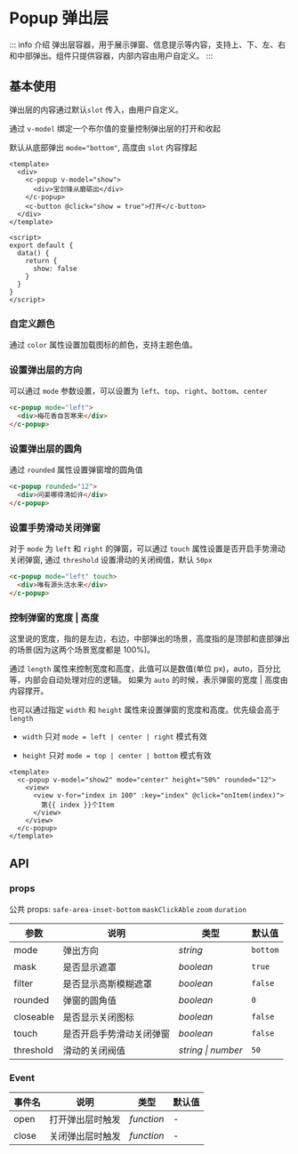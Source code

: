 # Popup 弹出层

::: info 介绍
弹出层容器，用于展示弹窗、信息提示等内容，支持上、下、左、右和中部弹出。组件只提供容器，内部内容由用户自定义。
:::

## 基本使用

弹出层的内容通过默认`slot` 传入，由用户自定义。

通过 `v-model` 绑定一个布尔值的变量控制弹出层的打开和收起

默认从底部弹出 `mode="bottom"`, 高度由 `slot` 内容撑起

```vue
<template>
  <div>
    <c-popup v-model="show">
      <div>宝剑锋从磨砺出</div>
    </c-popup>
    <c-button @click="show = true">打开</c-button>
  </div>
</template>

<script>
export default {
  data() {
    return {
      show: false
    }
  }
}
</script>
```

### 自定义颜色

通过 `color` 属性设置加载图标的颜色，支持主题色值。

### 设置弹出层的方向

可以通过 `mode` 参数设置，可以设置为 `left`、`top`、`right`、`bottom`、`center`

```html
<c-popup mode="left">
  <div>梅花香自苦寒来</div>
</c-popup>
```

### 设置弹出层的圆角

通过 `rounded` 属性设置弹窗增的圆角值

```html
<c-popup rounded="12">
  <div>问渠哪得清如许</div>
</c-popup>
```

### 设置手势滑动关闭弹窗

对于 `mode` 为 `left` 和 `right` 的弹窗，可以通过 `touch` 属性设置是否开启手势滑动关闭弹窗, 通过 `threshold` 设置滑动的关闭阀值，默认 `50px`

```html
<c-popup mode="left" touch>
  <div>唯有源头活水来</div>
</c-popup>
```

### 控制弹窗的宽度 | 高度

这里说的宽度，指的是左边，右边，中部弹出的场景，高度指的是顶部和底部弹出的场景(因为这两个场景宽度都是 100%)。

通过 `length` 属性来控制宽度和高度，此值可以是数值(单位 px)，auto，百分比等，内部会自动处理对应的逻辑。 如果为 `auto` 的时候，表示弹窗的宽度 | 高度由内容撑开。

也可以通过指定 `width` 和 `height` 属性来设置弹窗的宽度和高度。优先级会高于 `length`

- `width` 只对 `mode = left | center | right` 模式有效

- `height` 只对 `mode = top | center | bottom` 模式有效

```vue
<template>
  <c-popup v-model="show2" mode="center" height="50%" rounded="12">
    <view>
      <view v-for="index in 100" :key="index" @click="onItem(index)">
        第{{ index }}个Item
      </view>
    </view>
  </c-popup>
</template>
```

## API

### props

公共 props: `safe-area-inset-bottom` `maskClickAble` `zoom` `duration`

| **参数**  | **说明**                              | 类型               | **默认值** |
| --------- | ------------------------------------- | ------------------ | ---------- |
| mode      | 弹出方向                              | _string_           | `bottom`   |
| mask      | 是否显示遮罩                          | _boolean_          | `true`     |
| filter    | 是否显示高斯模糊遮罩                  | _boolean_          | `false`    |
| rounded   | 弹窗的圆角值                          | _boolean_          | `0`        |
| closeable | 是否显示关闭图标                      | _boolean_          | `false`    |
| touch     | 是否开启手势滑动关闭弹窗              | _boolean_          | `false`    |
| threshold | 滑动的关闭阀值                        | _string \| number_ | `50`       |

### Event

| **事件名** | **说明**         | 类型       | **默认值** |
| ---------- | ---------------- | ---------- | ---------- |
| open       | 打开弹出层时触发 | _function_ | -          |
| close      | 关闭弹出层时触发 | _function_ | -          |

